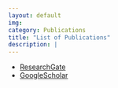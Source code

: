 ```yaml
---
layout: default
img:
category: Publications
title: "List of Publications"
description: |
---
```


- [ResearchGate](https://www.researchgate.net/profile/Pablo-Arantes)
- [GoogleScholar](https://scholar.google.com/citations?user=PtrGDD8AAAAJ&hl=en)

